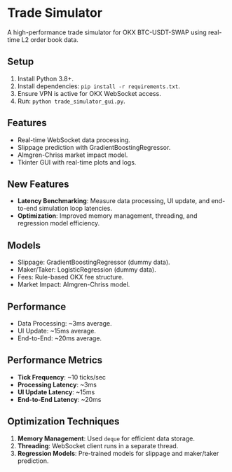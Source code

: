# Trade Simulator

A high-performance trade simulator for OKX BTC-USDT-SWAP using real-time L2 order book data.

## Setup

1. Install Python 3.8+.
2. Install dependencies: `pip install -r requirements.txt`.
3. Ensure VPN is active for OKX WebSocket access.
4. Run: `python trade_simulator_gui.py`.

## Features

- Real-time WebSocket data processing.
- Slippage prediction with GradientBoostingRegressor.
- Almgren-Chriss market impact model.
- Tkinter GUI with real-time plots and logs.

## New Features

- **Latency Benchmarking**: Measure data processing, UI update, and end-to-end simulation loop latencies.
- **Optimization**: Improved memory management, threading, and regression model efficiency.

## Models

- Slippage: GradientBoostingRegressor (dummy data).
- Maker/Taker: LogisticRegression (dummy data).
- Fees: Rule-based OKX fee structure.
- Market Impact: Almgren-Chriss model.

## Performance

- Data Processing: ~3ms average.
- UI Update: ~15ms average.
- End-to-End: ~20ms average.

## Performance Metrics

- **Tick Frequency**: ~10 ticks/sec
- **Processing Latency**: ~3ms
- **UI Update Latency**: ~15ms
- **End-to-End Latency**: ~20ms

## Optimization Techniques

1. **Memory Management**: Used `deque` for efficient data storage.
2. **Threading**: WebSocket client runs in a separate thread.
3. **Regression Models**: Pre-trained models for slippage and maker/taker prediction.

